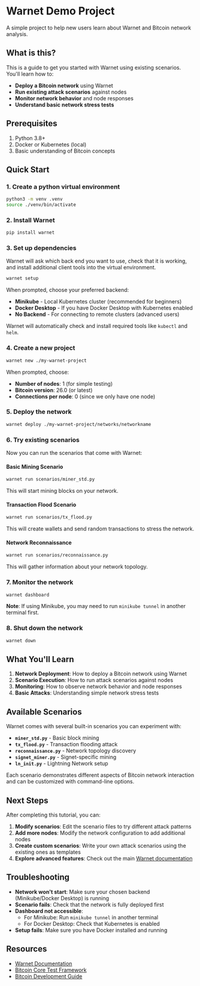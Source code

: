 # Warnet Demo Project

A simple project to help new users learn about Warnet and Bitcoin network analysis.

## What is this?

This is a guide to get you started with Warnet using existing scenarios. You'll learn how to:

- **Deploy a Bitcoin network** using Warnet
- **Run existing attack scenarios** against nodes
- **Monitor network behavior** and node responses
- **Understand basic network stress tests**

## Prerequisites

1. Python 3.8+
2. Docker or Kubernetes (local)
3. Basic understanding of Bitcoin concepts

## Quick Start

### 1. Create a python virtual environment

```sh
python3 -m venv .venv
source ./venv/bin/activate
```

### 2. Install Warnet

```sh
pip install warnet
```

### 3. Set up dependencies

Warnet will ask which back end you want to use, check that it is working,
and install additional client tools into the virtual environment.

```sh
warnet setup
```

When prompted, choose your preferred backend:

- **Minikube** - Local Kubernetes cluster (recommended for beginners)
- **Docker Desktop** - If you have Docker Desktop with Kubernetes enabled
- **No Backend** - For connecting to remote clusters (advanced users)

Warnet will automatically check and install required tools like `kubectl` and `helm`.

### 4. Create a new project

```sh
warnet new ./my-warnet-project
```

When prompted, choose:

- **Number of nodes**: 1 (for simple testing)
- **Bitcoin version**: 26.0 (or latest)
- **Connections per node**: 0 (since we only have one node)

### 5. Deploy the network

```sh
warnet deploy ./my-warnet-project/networks/networkname
```

### 6. Try existing scenarios

Now you can run the scenarios that come with Warnet:

#### Basic Mining Scenario

```sh
warnet run scenarios/miner_std.py
```

This will start mining blocks on your network.

#### Transaction Flood Scenario

```sh
warnet run scenarios/tx_flood.py
```

This will create wallets and send random transactions to stress the network.

#### Network Reconnaissance

```sh
warnet run scenarios/reconnaissance.py
```

This will gather information about your network topology.

### 7. Monitor the network

```sh
warnet dashboard
```

**Note**: If using Minikube, you may need to run `minikube tunnel` in another terminal first.

### 8. Shut down the network

```sh
warnet down
```

## What You'll Learn

1. **Network Deployment**: How to deploy a Bitcoin network using Warnet
2. **Scenario Execution**: How to run attack scenarios against nodes
3. **Monitoring**: How to observe network behavior and node responses
4. **Basic Attacks**: Understanding simple network stress tests

## Available Scenarios

Warnet comes with several built-in scenarios you can experiment with:

- **`miner_std.py`** - Basic block mining
- **`tx_flood.py`** - Transaction flooding attack
- **`reconnaissance.py`** - Network topology discovery
- **`signet_miner.py`** - Signet-specific mining
- **`ln_init.py`** - Lightning Network setup

Each scenario demonstrates different aspects of Bitcoin network interaction and can be customized with command-line options.

## Next Steps

After completing this tutorial, you can:

1. **Modify scenarios**: Edit the scenario files to try different attack patterns
2. **Add more nodes**: Modify the network configuration to add additional nodes
3. **Create custom scenarios**: Write your own attack scenarios using the existing ones as templates
4. **Explore advanced features**: Check out the main [Warnet documentation](https://github.com/bitcoin-dev-project/warnet)

## Troubleshooting

- **Network won't start**: Make sure your chosen backend (Minikube/Docker Desktop) is running
- **Scenario fails**: Check that the network is fully deployed first
- **Dashboard not accessible**:
  - For Minikube: Run `minikube tunnel` in another terminal
  - For Docker Desktop: Check that Kubernetes is enabled
- **Setup fails**: Make sure you have Docker installed and running

## Resources

- [Warnet Documentation](https://github.com/bitcoin-dev-project/warnet)
- [Bitcoin Core Test Framework](https://github.com/bitcoin/bitcoin/tree/master/test/functional)
- [Bitcoin Development Guide](https://bitcoin.org/en/development)
